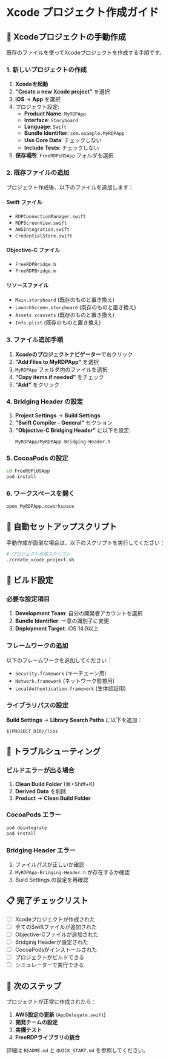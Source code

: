 # Xcode プロジェクト作成ガイド

## 🎯 Xcodeプロジェクトの手動作成

既存のファイルを使ってXcodeプロジェクトを作成する手順です。

### 1. 新しいプロジェクトの作成

1. **Xcodeを起動**
2. **"Create a new Xcode project"** を選択
3. **iOS** → **App** を選択
4. プロジェクト設定:
   - **Product Name**: `MyRDPApp`
   - **Interface**: `Storyboard`
   - **Language**: `Swift`
   - **Bundle Identifier**: `com.example.MyRDPApp`
   - **Use Core Data**: チェックしない
   - **Include Tests**: チェックしない
5. **保存場所**: `FreeRDPiOSApp` フォルダを選択

### 2. 既存ファイルの追加

プロジェクト作成後、以下のファイルを追加します：

#### Swift ファイル
- `RDPConnectionManager.swift`
- `RDPScreenView.swift`
- `AWSIntegration.swift`
- `CredentialStore.swift`

#### Objective-C ファイル
- `FreeRDPBridge.h`
- `FreeRDPBridge.m`

#### リソースファイル
- `Main.storyboard` (既存のものと置き換え)
- `LaunchScreen.storyboard` (既存のものと置き換え)
- `Assets.xcassets` (既存のものと置き換え)
- `Info.plist` (既存のものと置き換え)

### 3. ファイル追加手順

1. **Xcodeのプロジェクトナビゲーター**で右クリック
2. **"Add Files to MyRDPApp"** を選択
3. `MyRDPApp` フォルダ内のファイルを選択
4. **"Copy items if needed"** をチェック
5. **"Add"** をクリック

### 4. Bridging Header の設定

1. **Project Settings** → **Build Settings**
2. **"Swift Compiler - General"** セクション
3. **"Objective-C Bridging Header"** に以下を設定:
   ```
   MyRDPApp/MyRDPApp-Bridging-Header.h
   ```

### 5. CocoaPods の設定

```bash
cd FreeRDPiOSApp
pod install
```

### 6. ワークスペースを開く

```bash
open MyRDPApp.xcworkspace
```

## 🚀 自動セットアップスクリプト

手動作成が面倒な場合は、以下のスクリプトを実行してください：

```bash
# プロジェクト作成スクリプト
./create_xcode_project.sh
```

## 📱 ビルド設定

### 必要な設定項目

1. **Development Team**: 自分の開発者アカウントを選択
2. **Bundle Identifier**: 一意の識別子に変更
3. **Deployment Target**: iOS 14.0以上

### フレームワークの追加

以下のフレームワークを追加してください：

- `Security.framework` (キーチェーン用)
- `Network.framework` (ネットワーク監視用)
- `LocalAuthentication.framework` (生体認証用)

### ライブラリパスの設定

**Build Settings** → **Library Search Paths** に以下を追加：
```
$(PROJECT_DIR)/libs
```

## 🔧 トラブルシューティング

### ビルドエラーが出る場合

1. **Clean Build Folder** (⌘+Shift+K)
2. **Derived Data** を削除
3. **Product** → **Clean Build Folder**

### CocoaPods エラー

```bash
pod deintegrate
pod install
```

### Bridging Header エラー

1. ファイルパスが正しいか確認
2. `MyRDPApp-Bridging-Header.h` が存在するか確認
3. Build Settings の設定を再確認

## 📋 完了チェックリスト

- [ ] Xcodeプロジェクトが作成された
- [ ] 全てのSwiftファイルが追加された
- [ ] Objective-Cファイルが追加された
- [ ] Bridging Headerが設定された
- [ ] CocoaPodsがインストールされた
- [ ] プロジェクトがビルドできる
- [ ] シミュレーターで実行できる

## 🎉 次のステップ

プロジェクトが正常に作成されたら：

1. **AWS設定の更新** (`AppDelegate.swift`)
2. **開発チームの設定**
3. **実機テスト**
4. **FreeRDPライブラリの統合**

詳細は `README.md` と `QUICK_START.md` を参照してください。
